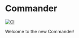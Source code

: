 # Commander

[![CI](https://github.com/7kayoh/commander/actions/workflows/deploy.yml/badge.svg)](https://github.com/7kayoh/commander/actions/workflows/deploy.yml)

Welcome to the new Commander!
